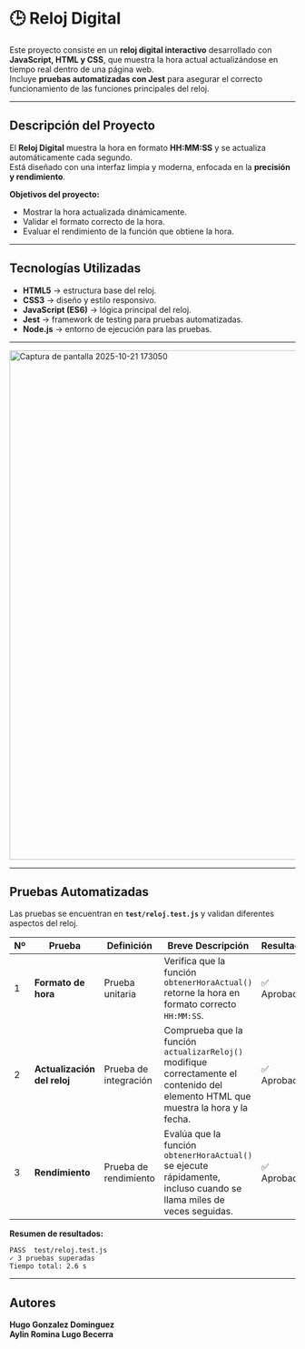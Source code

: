 # 🕒 Reloj Digital

Este proyecto consiste en un **reloj digital interactivo** desarrollado con **JavaScript, HTML y CSS**, que muestra la hora actual actualizándose en tiempo real dentro de una página web.  
Incluye **pruebas automatizadas con Jest** para asegurar el correcto funcionamiento de las funciones principales del reloj.

---

## Descripción del Proyecto

El **Reloj Digital** muestra la hora en formato **HH:MM:SS** y se actualiza automáticamente cada segundo.  
Está diseñado con una interfaz limpia y moderna, enfocada en la **precisión y rendimiento**.

**Objetivos del proyecto:**
- Mostrar la hora actualizada dinámicamente.
- Validar el formato correcto de la hora.
- Evaluar el rendimiento de la función que obtiene la hora.

---

## Tecnologías Utilizadas

- **HTML5** → estructura base del reloj.  
- **CSS3** → diseño y estilo responsivo.  
- **JavaScript (ES6)** → lógica principal del reloj.  
- **Jest** → framework de testing para pruebas automatizadas.  
- **Node.js** → entorno de ejecución para las pruebas.

---
<img width="1273" height="896" alt="Captura de pantalla 2025-10-21 173050" src="https://github.com/user-attachments/assets/8264b824-61be-45f9-bacf-13bbdc0a5fc7" />

---

## Pruebas Automatizadas

Las pruebas se encuentran en **`test/reloj.test.js`** y validan diferentes aspectos del reloj.

| Nº | Prueba | Definición | Breve Descripción | Resultado |
|----|--------|------------|-----------------|------------|
| 1 | **Formato de hora** | Prueba unitaria | Verifica que la función `obtenerHoraActual()` retorne la hora en formato correcto `HH:MM:SS`. | ✅ Aprobada |
| 2 | **Actualización del reloj** | Prueba de integración | Comprueba que la función `actualizarReloj()` modifique correctamente el contenido del elemento HTML que muestra la hora y la fecha. | ✅ Aprobada |
| 3 | **Rendimiento** | Prueba de rendimiento | Evalúa que la función `obtenerHoraActual()` se ejecute rápidamente, incluso cuando se llama miles de veces seguidas. | ✅ Aprobada |

**Resumen de resultados:**
```
PASS  test/reloj.test.js
✓ 3 pruebas superadas
Tiempo total: 2.6 s
```

---

## Autores

**Hugo Gonzalez Dominguez**  
**Aylin Romina Lugo Becerra**
